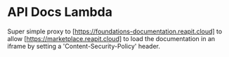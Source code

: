 # API Docs Lambda

Super simple proxy to [https://foundations-documentation.reapit.cloud] to allow [https://marketplace.reapit.cloud] to load the documentation in an iframe by setting a 'Content-Security-Policy' header.


